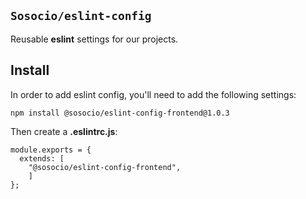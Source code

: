 ## `Sosocio/eslint-config`

Reusable **eslint** settings for our projects.

## Install

In order to add eslint config, you'll need to add the following settings:

```
npm install @sosocio/eslint-config-frontend@1.0.3
```

Then create a **.eslintrc.js**:

```JS
module.exports = {
  extends: [
	"@sosocio/eslint-config-frontend", 
	]
};
```